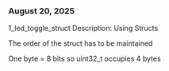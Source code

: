### August 20, 2025
1_led_toggle_struct
Description: Using Structs

The order of the struct has to be maintained

One byte = 8 bits
so uint32_t occupies 4 bytes